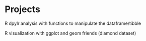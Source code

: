 # Projects


R dpylr analysis with functions to manipulate the dataframe/tibble


R visualization with ggplot and geom friends (diamond dataset)
